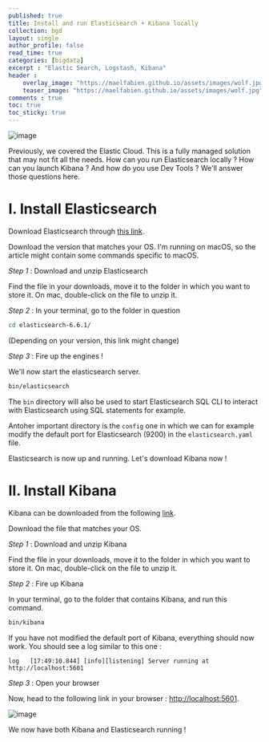 ```yaml
---
published: true
title: Install and run Elasticsearch + Kibana locally
collection: bgd
layout: single
author_profile: false
read_time: true
categories: [bigdata]
excerpt : "Elastic Search, Logstash, Kibana"
header :
    overlay_image: "https://maelfabien.github.io/assets/images/wolf.jpg"
    teaser_image: "https://maelfabien.github.io/assets/images/wolf.jpg"
comments : true
toc: true
toc_sticky: true
---
```


![image](https://maelfabien.github.io/images/els.png)

Previously, we covered the Elastic Cloud. This is a fully managed solution that may not fit all the needs. How can you run Elasticsearch locally ? How can you launch Kibana ? And how do you use Dev Tools ? We'll answer those questions here.

# I. Install Elasticsearch

Download Elasticsearch through <span style="color:blue">[this link](https://www.elastic.co/downloads/elasticsearch)</span>. 

Download the version that matches your OS. I'm running on macOS, so the article might contain some commands specific to macOS.

*Step 1* : Download and unzip Elasticsearch

Find the file in your downloads, move it to the folder in which you want to store it. On mac, double-click on the file to unzip it.

*Step 2* : In your terminal, go to the folder in question

```bash
cd elasticsearch-6.6.1/
```

(Depending on your version, this link might change)

*Step 3* : Fire up the engines ! 

We'll now start the elasticsearch server.

```bash
bin/elasticsearch
```
The `bin` directory will also be used to start Elasticsearch SQL CLI to interact with Elasticsearch using SQL statements for example. 

Antoher important directory is the `config` one in which we can for example modify the default port for Elasticsearch (9200) in the `elasticsearch.yaml` file.

Elasticsearch is now up and running. Let's download Kibana now !

# II. Install Kibana

Kibana can be downloaded from the following <span style="color:blue">[link](https://www.elastic.co/downloads/kibana)</span>.

Download the file that matches your OS.

*Step 1* : Download and unzip Kibana

Find the file in your downloads, move it to the folder in which you want to store it. On mac, double-click on the file to unzip it.

*Step 2* : Fire up Kibana

In your terminal, go to the folder that contains Kibana, and run this command. 

```bash
bin/kibana
```

If you have not modified the default port of Kibana, everything should now work. You should see a log similar to this one :
```
log   [17:49:10.844] [info][listening] Server running at http://localhost:5601
```

*Step 3* : Open your browser

Now, head to the following link in your browser : <span style="color:blue">[http://localhost:5601](http://localhost:5601)</span>.

![image](https://maelfabien.github.io/images/el_1.png)

We now have both Kibana and Elasticsearch running !
